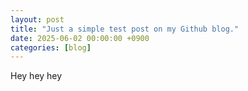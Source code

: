 ```yaml
---
layout: post
title: "Just a simple test post on my Github blog."
date: 2025-06-02 00:00:00 +0900
categories: [blog]
---
```


Hey hey hey